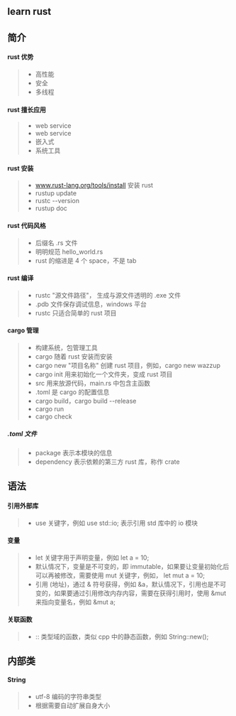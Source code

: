 ## learn rust

## 简介
#### rust 优势
>* 高性能
>* 安全
>* 多线程

#### rust 擅长应用
>* web service
>* web service
>* 嵌入式
>* 系统工具

#### rust 安装
>* www.rust-lang.org/tools/install 安装 rust
>* rustup update
>* rustc --version
>* rustup doc

#### rust 代码风格
>* 后缀名 .rs 文件
>* 明明规范 hello_world.rs
>* rust 的缩进是 4 个 space，不是 tab

#### rust 编译
>* rustc "源文件路径"， 生成与源文件透明的 .exe 文件
>* .pdb 文件保存调试信息，windows 平台
>* rustc 只适合简单的 rust 项目

#### cargo 管理
>* 构建系统，包管理工具
>* cargo 随着 rust 安装而安装
>* cargo new "项目名称" 创建 rust 项目，例如，cargo new wazzup
>* cargo init 用来初始化一个文件夹，变成 rust 项目
>* src 用来放源代码，main.rs 中包含主函数
>* .toml 是 cargo 的配置信息
>* cargo build，cargo build --release
>* cargo run
>* cargo check

##### .toml 文件
>* package 表示本模块的信息
>* dependency 表示依赖的第三方 rust 库，称作 crate

## 语法
#### 引用外部库
>* use 关键字，例如 use std::io; 表示引用 std 库中的 io 模块

#### 变量
>* let 关键字用于声明变量，例如 let a = 10;
>* 默认情况下，变量是不可变的，即 immutable，如果要让变量初始化后可以再被修改，需要使用 mut 关键字，例如， let mut a = 10;
>* 引用 (地址)，通过 & 符号获得，例如 &a，默认情况下，引用也是不可变的，如果要通过引用修改内存内容，需要在获得引用时，使用 &mut 来指向变量名，例如 &mut a;

#### 关联函数
>* :: 类型域的函数，类似 cpp 中的静态函数，例如 String::new();

## 内部类
#### String
>* utf-8 编码的字符串类型
>* 根据需要自动扩展自身大小

